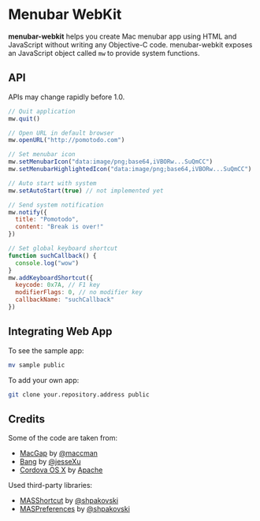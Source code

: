 # Menubar WebKit

**menubar-webkit** helps you create Mac menubar app using HTML and JavaScript without writing any Objective-C code. menubar-webkit exposes an JavaScript object called ``mw`` to provide system functions.

## API

APIs may change rapidly before 1.0.

```JavaScript
// Quit application
mw.quit()

// Open URL in default browser
mw.openURL("http://pomotodo.com")

// Set menubar icon
mw.setMenubarIcon("data:image/png;base64,iVBORw...SuQmCC")
mw.setMenubarHighlightedIcon("data:image/png;base64,iVBORw...SuQmCC")

// Auto start with system
mw.setAutoStart(true) // not implemented yet

// Send system notification
mw.notify({
  title: "Pomotodo",
  content: "Break is over!"
})

// Set global keyboard shortcut
function suchCallback() {
  console.log("wow")
}
mw.addKeyboardShortcut({
  keycode: 0x7A, // F1 key
  modifierFlags: 0, // no modifier key
  callbackName: "suchCallback"
})
```

## Integrating Web App

To see the sample app:

```bash
mv sample public
```

To add your own app:

```bash
git clone your.repository.address public
```

## Credits

Some of the code are taken from:

* [MacGap](https://github.com/maccman/macgap) by [@maccman](https://github.com/maccman)
* [Bang](https://github.com/jesseXu/Bang) by [@jesseXu](https://github.com/jesseXu)
* [Cordova OS X](https://github.com/apache/cordova-osx) by [Apache](http://www.apache.org)

Used third-party libraries:

* [MASShortcut](https://github.com/shpakovski/MASShortcut) by [@shpakovski](https://github.com/shpakovski)
* [MASPreferences](https://github.com/shpakovski/MASPreferences) by [@shpakovski](https://github.com/shpakovski)
